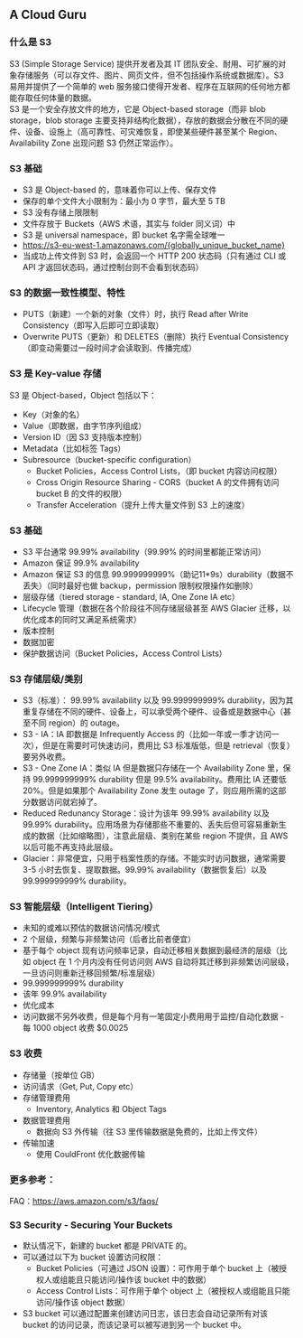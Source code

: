 ## A Cloud Guru
  
### 什么是 S3
S3 (Simple Storage Service) 提供开发者及其 IT 团队安全、耐用、可扩展的对象存储服务（可以存文件、图片、网页文件，但不包括操作系统或数据库）。S3 易用并提供了一个简单的 web 服务接口使得开发者、程序在互联网的任何地方都能存取任何体量的数据。  
S3 是一个安全存放文件的地方，它是 Object-based storage（而非 blob storage，blob storage 主要支持非结构化数据），存放的数据会分散在不同的硬件、设备、设施上（高可靠性、可灾难恢复，即使某些硬件甚至某个 Region、Availability Zone 出现问题 S3 仍然正常运作）。  
  
### S3 基础
* S3 是 Object-based 的，意味着你可以上传、保存文件
* 保存的单个文件大小限制为：最小为 0 字节，最大至 5 TB
* S3 没有存储上限限制
* 文件存放于 Buckets（AWS 术语，其实与 folder 同义词）中
* S3 是 universal namespace，即 bucket 名字需全球唯一
* https://s3-eu-west-1.amazonaws.com/{globally_unique_bucket_name}
* 当成功上传文件到 S3 时，会返回一个 HTTP 200 状态码（只有通过 CLI 或 API 才返回状态码，通过控制台则不会看到状态码）
  
### S3 的数据一致性模型、特性
* PUTS（新建）一个新的对象（文件）时，执行 Read after Write Consistency（即写入后即可立即读取）
* Overwrite PUTS（更新）和 DELETES（删除）执行 Eventual Consistency（即变动需要过一段时间才会读取到、传播完成）
  
### S3 是 Key-value 存储
S3 是 Object-based，Object 包括以下：
* Key（对象的名）
* Value（即数据，由字节序列组成）
* Version ID（因 S3 支持版本控制）
* Metadata（比如标签 Tags）
* Subresource（bucket-specific configuration）
    * Bucket Policies，Access Control Lists，（即 bucket 内容访问权限）
    * Cross Origin Resource Sharing - CORS（bucket A 的文件拥有访问 bucket B 的文件的权限）
    * Transfer Acceleration（提升上传大量文件到 S3 上的速度）
  
### S3 基础
* S3 平台通常 99.99% availability（99.99% 的时间里都能正常访问）
* Amazon 保证 99.9% availability
* Amazon 保证 S3 的信息 99.999999999%（助记11*9s）durability（数据不丢失）（同时最好也做 backup，permission 限制权限操作如删除）
* 层级存储（tiered storage - standard, IA, One Zone IA etc）
* Lifecycle 管理（数据在各个阶段往不同存储层级甚至 AWS Glacier 迁移，以优化成本的同时又满足系统需求）
* 版本控制
* 数据加密
* 保护数据访问（Bucket Policies，Access Control Lists）

### S3 存储层级/类别
* S3（标准）： 99.99% availability 以及 99.999999999% durability，因为其重复存储在不同的硬件、设备上，可以承受两个硬件、设备或是数据中心（甚至不同 region）的 outage。
* S3 - IA：IA 即数据是 Infrequently Access 的（比如一年或一季才访问一次），但是在需要时可快速访问，费用比 S3 标准版低，但是 retrieval（恢复）要另外收费。
* S3 - One Zone IA：类似 IA 但是数据只存储在一个 Availability Zone 里，保持 99.999999999% durability 但是 99.5% availability。费用比 IA 还要低 20%。但是如果那个 Availability Zone 发生 outage 了，则应用所需的这部分数据访问就宕掉了。
* Reduced Redunancy Storage：设计为该年 99.99% availability 以及 99.99% durability。应用场景为存储那些不重要的、丢失后但可容易重新生成的数据（比如缩略图），注意此层级、类别在某些 region 不提供，且 AWS 以后可能不再支持此层级。
* Glacier：非常便宜，只用于档案性质的存储。不能实时访问数据，通常需要 3-5 小时去恢复、提取数据。99.99% availability（数据恢复后）以及 99.999999999% durability。
  
### S3 智能层级（Intelligent Tiering）
* 未知的或难以预估的数据访问情况/模式
* 2 个层级，频繁与非频繁访问（后者比前者便宜）
* 基于每个 object 现有访问频率记录，自动迁移相关数据到最经济的层级（比如 object 在 1 个月内没有任何访问则 AWS 自动将其迁移到非频繁访问层级，一旦访问则重新迁移回频繁/标准层级）
* 99.999999999% durability
* 该年 99.9% availability
* 优化成本
* 访问数据不另外收费，但是每个月有一笔固定小费用用于监控/自动化数据 - 每 1000 object 收费 $0.0025
  
### S3 收费
* 存储量（按单位 GB）
* 访问请求（Get, Put, Copy etc）
* 存储管理费用
    * Inventory, Analytics 和 Object Tags
* 数据管理费用
    * 数据向 S3 外传输（往 S3 里传输数据是免费的，比如上传文件）
* 传输加速
    * 使用 CouldFront 优化数据传输
  
### 更多参考：
FAQ：https://aws.amazon.com/s3/faqs/
  
### S3 Security - Securing Your Buckets
* 默认情况下，新建的 bucket 都是 PRIVATE 的。
* 可以通过以下为 bucket 设置访问权限：
    * Bucket Policies（可通过 JSON 设置）：可作用于单个 bucket 上（被授权人或组能且只能访问/操作该 bucket 中的数据）
    * Access Control Lists：可作用于单个 object 上（被授权人或组能且只能访问/操作该 object 数据）
* S3 bucket 可以通过配置来创建访问日志，该日志会自动记录所有对该 bucket 的访问记录，而该记录可以被写进到另一个 bucket 中。
